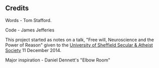 ## Credits

Words - Tom Stafford.

Code - James Jefferies

This project started as notes on a talk, "Free will, Neuroscience and the Power of Reason" given to the [University of Sheffield Secular & Atheist Society](https://www.facebook.com/events/618961544893961) 11 December 2014.

Major inspiration - Daniel Dennett's "Elbow Room"
